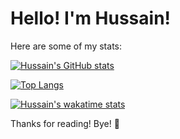 # Hello! I'm Hussain!

Here are some of my stats:

[![Hussain's GitHub stats](https://github-readme-stats.vercel.app/api?username=huss-a&show_icons=true&theme=highcontrast)](https://github.com/anuraghazra/github-readme-stats)

[![Top Langs](https://github-readme-stats.vercel.app/api/top-langs/?username=huss-a&show_icons_true&theme=highcontrast&langs_count=8&layout=compact)](https://github-readme-stats.vercel.app/api/top-langs/?username=huss-a&show_icons_true&theme=highcontrast&langs_count=8&layout=compact)

[![Hussain's wakatime stats](https://github-readme-stats.vercel.app/api/wakatime?username=huss_a&layout=compact)](https://github-readme-stats.vercel.app/api/wakatime?username=huss_a&layout=compact)

Thanks for reading! Bye! 👋 
